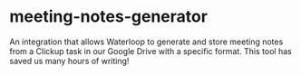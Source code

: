 # meeting-notes-generator

An integration that allows Waterloop to generate and store meeting notes from a Clickup task in our Google Drive with a specific format.
This tool has saved us many hours of writing!
